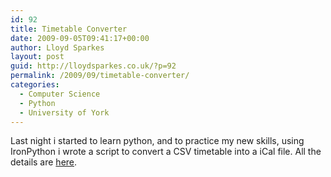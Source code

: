 ```yaml
---
id: 92
title: Timetable Converter
date: 2009-09-05T09:41:17+00:00
author: Lloyd Sparkes
layout: post
guid: http://lloydsparkes.co.uk/?p=92
permalink: /2009/09/timetable-converter/
categories:
  - Computer Science
  - Python
  - University of York
---
```

Last night i started to learn python, and to practice my new skills, using IronPython i wrote a script to convert a CSV timetable into a iCal file. All the details are [here](http://blog.lloydsparkes.co.uk/?page_id=87 "Timetable Converter").